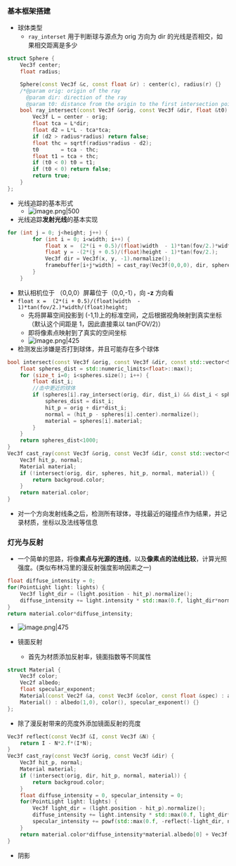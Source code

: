 ### 基本框架搭建
- 球体类型
	- `ray_interset` 用于判断球与源点为 orig 方向为 dir 的光线是否相交，如果相交距离是多少
```cpp
struct Sphere {
    Vec3f center;
    float radius;

    Sphere(const Vec3f &c, const float &r) : center(c), radius(r) {}
    /*@param orig: origin of the ray
      @param dir: direction of the ray
      @param t0: distance from the origin to the first intersection point*/
    bool ray_intersect(const Vec3f &orig, const Vec3f &dir, float &t0) const {
        Vec3f L = center - orig;
        float tca = L*dir;
        float d2 = L*L - tca*tca;
        if (d2 > radius*radius) return false;
        float thc = sqrtf(radius*radius - d2);
        t0       = tca - thc;
        float t1 = tca + thc;
        if (t0 < 0) t0 = t1;
        if (t0 < 0) return false;
        return true;
    }
};
```
- 光线追踪的基本形式
	- ![image.png|500](https://thdlrt.oss-cn-beijing.aliyuncs.com/20240407153133.png)
- 光线追踪**发射光线**的基本实现
```cpp
for (int j = 0; j<height; j++) {
        for (int i = 0; i<width; i++) {
            float x =  (2*(i + 0.5)/(float)width  - 1)*tan(fov/2.)*width/(float)height;
            float y = -(2*(j + 0.5)/(float)height - 1)*tan(fov/2.);
            Vec3f dir = Vec3f(x, y, -1).normalize();
            framebuffer[i+j*width] = cast_ray(Vec3f(0,0,0), dir, sphere);
        }
    }
```
- 默认相机位于 （0,0,0）屏幕位于（0,0,-1），向 **-z** 方向看
- `float x =  (2*(i + 0.5)/(float)width  - 1)*tan(fov/2.)*width/(float)height;`
	- 先将屏幕空间投影到 (-1,1)上的标准空间，之后根据视角映射到真实坐标（默认这个间距是 1，因此直接乘以 tan(FOV/2)）
	- 即将像素点映射到了真实的空间坐标
	- ![image.png|425](https://thdlrt.oss-cn-beijing.aliyuncs.com/20240407160626.png)
- 检测发出涉嫌是否打到球体，并且可能存在多个球体
```cpp
bool intersect(const Vec3f &orig, const Vec3f &dir, const std::vector<Sphere> &spheres, Vec3f &hit_p, Vec3f &normal, Material &material) {  
    float spheres_dist = std::numeric_limits<float>::max();  
    for (size_t i=0; i<spheres.size(); i++) {  
        float dist_i;  
        //击中更近的球体  
        if (spheres[i].ray_intersect(orig, dir, dist_i) && dist_i < spheres_dist) {  
            spheres_dist = dist_i;  
            hit_p = orig + dir*dist_i;  
            normal = (hit_p - spheres[i].center).normalize();  
            material = spheres[i].material;  
        }  
    }  
    return spheres_dist<1000;  
}  
Vec3f cast_ray(const Vec3f &orig, const Vec3f &dir, const std::vector<Sphere> &spheres) {  
    Vec3f hit_p, normal;  
    Material material;  
    if (!intersect(orig, dir, spheres, hit_p, normal, material)) {  
        return backgroud.color;  
    }  
    return material.color;  
}
```
- 对一个方向发射线条之后，检测所有球体，寻找最近的碰撞点作为结果，并记录材质，坐标以及法线等信息
### 灯光与反射
- 一个简单的思路，将像**素点与光源的连线**，以及**像素点的法线比较**，计算光照强度。(类似布林冯里的漫反射强度影响因素之一)
```cpp
float diffuse_intensity = 0;  
for(PointLight light: lights) {  
    Vec3f light_dir = (light.position - hit_p).normalize();  
    diffuse_intensity += light.intensity * std::max(0.f, light_dir*normal);  
}  
return material.color*diffuse_intensity;
```
- ![image.png|475](https://thdlrt.oss-cn-beijing.aliyuncs.com/20240407172607.png)

- 镜面反射
	- 首先为材质添加反射率，镜面指数等不同属性
```cpp
struct Material {
    Vec3f color;
    Vec2f albedo;
    float specular_exponent;
    Material(const Vec2f &a, const Vec3f &color, const float &spec) : albedo(a), color(color), specular_exponent(spec) {}
    Material() : albedo(1,0), color(), specular_exponent() {}
};
```
- 除了漫反射带来的亮度外添加镜面反射的亮度
```cpp
Vec3f reflect(const Vec3f &I, const Vec3f &N) {
    return I - N*2.f*(I*N);
}
Vec3f cast_ray(const Vec3f &orig, const Vec3f &dir) {
    Vec3f hit_p, normal;
    Material material;
    if (!intersect(orig, dir, hit_p, normal, material)) {
        return backgroud.color;
    }
    float diffuse_intensity = 0, specular_intensity = 0;
    for(PointLight light: lights) {
        Vec3f light_dir = (light.position - hit_p).normalize();
        diffuse_intensity += light.intensity * std::max(0.f, light_dir*normal);
        specular_intensity += powf(std::max(0.f, -reflect(-light_dir, normal)*dir), material.specular_exponent)*light.intensity;
    }
    return material.color*diffuse_intensity*material.albedo[0] + Vec3f(1., 1., 1.)*specular_intensity*material.albedo[1];
}
```
- 阴影
